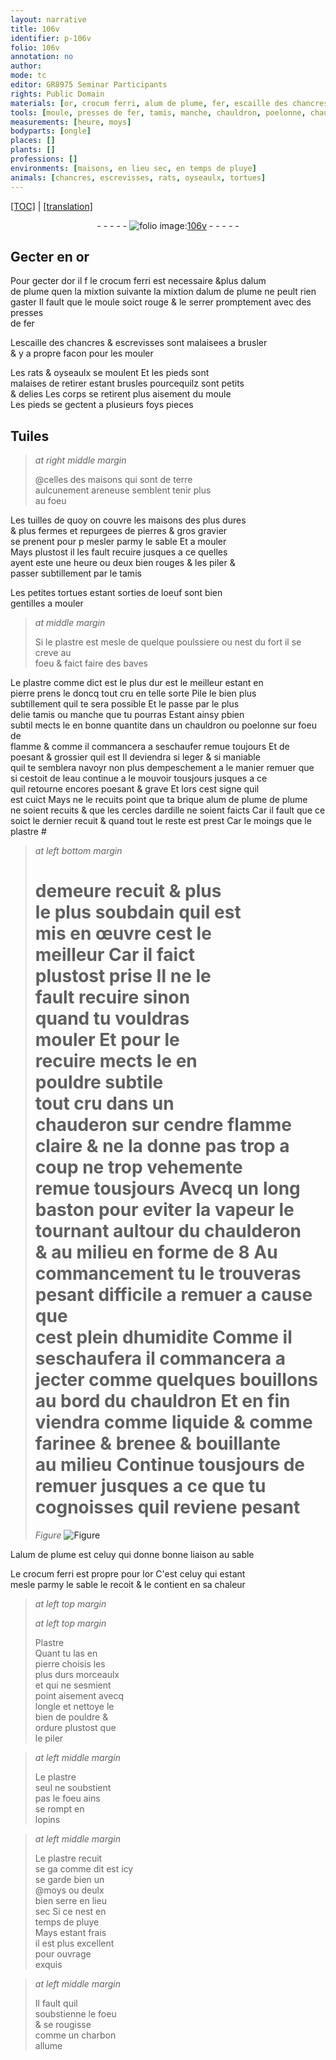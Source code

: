 ```yaml
---
layout: narrative
title: 106v
identifier: p-106v
folio: 106v
annotation: no
author:
mode: tc
editor: GR8975 Seminar Participants
rights: Public Domain
materials: [or, crocum ferri, alum de plume, fer, escaille des chancres & escrevisses, Tuiles, terre aulcunement areneuse, tuilles, pierres, gravier, plastre, poulssiere, pierre, eau, brique, ardille, Plastre, charbon]
tools: [moule, presses de fer, tamis, manche, chauldron, poelonne, chauderon, baston, chaulderon, ongle]
measurements: [heure, moys]
bodyparts: [ongle]
places: []
plants: []
professions: []
environments: [maisons, en lieu sec, en temps de pluye]
animals: [chancres, escrevisses, rats, oyseaulx, tortues]
---
```


<p><a href="{{ site.baseurl }}/diplomatic/">[TOC]</a> | <a href="{{ site.baseurl }}/texts/p-106v_tl/" target="_blank">[translation]</a></p><div class="folio" align="center">- - - - - <a href="http://gallica.bnf.fr/ark:/12148/btv1b10500001g/f218.image" target="_blank"><img src="https://cu-mkp.github.io/2017-workshop-edition/assets/photo-icon.png" alt="folio image: " style="display:inline-block; margin-bottom:-3px;"/>106v</a> - - - - - </div>  
  

## Gecter en <span class="m">or</span>

 
Pour gecter d<span class="m">or</span> <span class="del">il f</span> le <span class="m">crocum ferri</span> est necessaire <span class="add">&plus d<span class="m">alum<br/> de plume</span> quen la mixtion suivante la mixtion d<span class="m">alum de plume</span> ne peult rien<br/> gaster Il fault que le <span class="tl">moule</span> soict rouge & le serrer promptement avec des <span class="tl">presses<br/> de <span class="m">fer</span></span></span>
 
L<span class="m">escaille des <span class="al">chancres</span> & <span class="al">escrevisses</span></span> sont malaisees a brusler<br/> & y a propre facon pour les mouler
 
Les <span class="al">rats</span> & <span class="al">oyseaulx</span> se moulent Et les pieds sont<br/> malaises de retirer estant brusles pourcequilz sont petits<br/> & delies Les corps se retirent plus aisem<span class="exp">ent</span> du <span class="tl">moule</span><br/> Les pieds se gectent a plusieurs <span class="del">foys</span> pieces
 
 
  

## <span class="m">Tuiles</span>

 
> *at right middle margin*
> 
> 
>   @celles des <span class="env">maisons</span> qui sont de <span class="m">terre<br/> aulcunem<span class="exp">ent</span> areneuse</span> semblent tenir plus<br/> au foeu
 
Les <span class="m">tuilles</span> de quoy on couvre les <span class="env">maisons</span> des plus dures<br/> & plus fermes et repurgees de <span class="m">pierres</span> & gros <span class="m">gravier</span><br/> se prenent pour <span class="del">p</span> mesler parmy le sable <span class="del">Et</span> a mouler<br/> Mays plustost il les fault recuire jusques a ce quelles<br/> ayent este une <span class="ms"><span class="tmp">heure</span></span> ou deux bien rouges & les piler &<br/> passer subtillement par le <span class="tl">tamis</span>
 
Les petites <span class="al">tortues</span> estant sorties de loeuf sont bien<br/> gentilles a mouler
 
> *at middle margin*
> 
> 
>   Si le <span class="m">plastre</span> est mesle de quelque <span class="m">poulssiere</span> ou nest du fort il se creve au<br/> foeu & faict faire des baves
 
Le <span class="m">plastre</span> co<span class="exp">mm</span>e dict est le plus dur est le meilleur estant en<br/> <span class="m">pierre</span> prens le doncq tout cru en telle sorte Pile le <span class="del">bien</span> <span class="add">plus</span><br/> subtillement quil te sera possible Et le passe par le plus<br/> delie <span class="tl">tamis</span> ou <span class="tl">manche</span> que tu pourras Estant ainsy <span class="del">p</span><span class="add">b</span>ien<br/> subtil mects le <span class="add">en bonne quantite</span> dans un <span class="tl">chauldron</span> ou <span class="tl">poelonne</span> sur foeu de<br/> flamme & co<span class="exp">mm</span>e il commancera a seschaufer remue toujours Et de<br/> poesant & grossier quil est Il deviendra si leger & si maniable<br/> quil te semblera navoyr non plus dempeschement a le <span class="del">manier</span> <span class="add">remuer</span> que<br/> si cestoit de l<span class="m">eau</span> continue a le mouvoir tousjours jusques a ce<br/> quil retourne encores poesant & grave Et lors cest signe quil<br/> est cuict <span class="add">Mays ne le recuits point que ta <span class="m">brique</span> <span class="m">alum de plume</span> de plume<br/> ne soient recuits & que les cercles d<span class="m">ardille</span> ne soient faicts Car il fault que ce<br/> soict le dernier recuit & quand tout le reste est prest Car le moings que le <span class="m">plastre</span> #</span><br/> 
 
> *at left bottom margin*
> 
> 
>   # demeure recuit & <span class="del">plus</span><br/> le plus soubdain quil est<br/> mis en œuvre cest le<br/> meilleur Car il faict<br/> plustost prise Il ne le<br/> fault recuire sinon<br/> quand tu vouldras<br/> mouler Et pour le<br/> recuire mects le en<br/> pouldre subtile<br/> tout cru dans un<br/> <span class="tl">chauderon</span> sur <span class="del">cendre</span> flamme claire & ne la donne pas trop a coup ne trop vehemente<br/> remue tousjours Avecq un long <span class="tl">baston</span> pour eviter la vapeur le tourna<span class="exp">n</span>t aultour du <span class="tl">chaulderon</span><br/> & au milieu en forme de 8 Au commancem<span class="exp">ent</span> tu le trouveras pesant <span class="del">difficile</span> a remuer a cause que<br/> cest plein dhumidite Comme il seschaufera il commancera a jecter comme quelques bouillons<br/> au bord du <span class="tl">chauldron</span> Et en fin viendra comme liquide & comme farinee & brenee & bouillante<br/> au milieu Continue tousjours de remuer jusques a ce que tu cognoisses quil reviene pesant 
> *Figure*
> <a href="https://drive.google.com/open?id=0B9-oNrvWdlO5Uy11NEVSUG0wTkk" target="_blank"><img src="https://cu-mkp.github.io/GR8975-edition/assets/photo-icon.png" alt="Figure" style="display:inline-block; margin-bottom:-3px;"/></a>
 
 
L<span class="m">alum de plume</span> est celuy qui donne bonne liaison au sable
 
Le <span class="m">crocum ferri</span> est propre pour l<span class="m">or</span> C'est celuy qui estant<br/> mesle parmy le sable le recoit & le contient en sa chaleur
 
> *at left top margin*
> 
> 
>   
> *at left top margin*
> 
> 
> <span class="m">Plastre</span>
<br/> Quant tu las en<br/> pierre choisis les<br/> plus durs morceaulx<br/> et qui ne sesmient<br/> point aisem<span class="exp">ent</span> avecq<br/> l<span class="tl"><span class="bp">ongle</span></span> et nettoye le<br/> bien de pouldre &<br/> ordure plustost que<br/> le piler
 
> *at left middle margin*
> 
> 
>   Le <span class="m">plastre</span><br/> seul ne soubstient<br/> pas le foeu ains<br/> se rompt en<br/> lopins
 
> *at left middle margin*
> 
> 
>   Le <span class="m">plastre</span> recuit<br/> <span class="del">se ga</span> comme dit est icy<br/> se garde bien un<br/> @<span class="ms"><span class="tmp">moys</span></span> ou deulx<br/> bien serre <span class="env">en lieu<br/> sec</span> Si ce nest <span class="tmp"><span class="env">en<br/> temps de pluye</span></span><br/> Mays estant frais<br/> il est plus excellent<br/> pour ouvrage<br/> exquis
 
> *at left middle margin*
> 
> 
>   Il fault quil<br/> soubstienne le foeu<br/> & se rougisse<br/> comme un <span class="m">charbon</span><br/> allume
 
